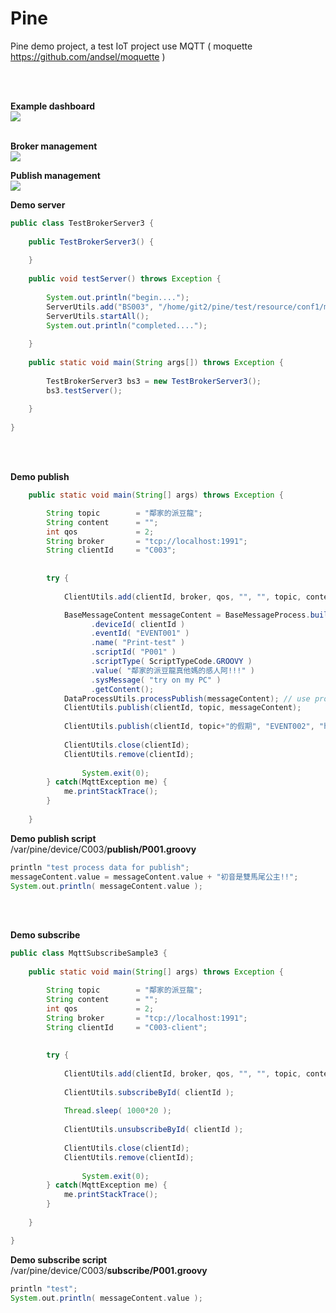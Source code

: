 # Pine
Pine demo project, a test IoT project use MQTT ( moquette https://github.com/andsel/moquette )

<br><br>

<b>Example dashboard</b>
<br>
<img src="https://raw.githubusercontent.com/billchen198318/pine/master/pine-doc/pic/001.png">

<br>
<b>Broker management</b>
<br>
<img src="https://raw.githubusercontent.com/billchen198318/pine/master/pine-doc/pic/002.png">

<b>Publish management</b>
<br>
<img src="https://raw.githubusercontent.com/billchen198318/pine/master/pine-doc/pic/003.png">



<b>Demo server</b>
```JAVA
public class TestBrokerServer3 {
	
	public TestBrokerServer3() {
		
	}
	
	public void testServer() throws Exception {
		
		System.out.println("begin....");
		ServerUtils.add("BS003", "/home/git2/pine/test/resource/conf1/moquette.conf", new BrokerServerInterceptHandler());
		ServerUtils.startAll();
		System.out.println("completed....");
		
	}
	
	public static void main(String args[]) throws Exception {
		
		TestBrokerServer3 bs3 = new TestBrokerServer3();
		bs3.testServer();
		
	}
	
}
```

<br>
<br>

<b>Demo publish</b>
```JAVA
    public static void main(String[] args) throws Exception {

        String topic        = "鄰家的派豆龍";
        String content      = "";
        int qos             = 2;
        String broker       = "tcp://localhost:1991";
        String clientId     = "C003";
        
        
        try {
        	
        	ClientUtils.add(clientId, broker, qos, "", "", topic, content);

    		BaseMessageContent messageContent = BaseMessageProcess.build()
    		      .deviceId( clientId )
    		      .eventId( "EVENT001" )
    		      .name( "Print-test" )
    		      .scriptId( "P001" )
    		      .scriptType( ScriptTypeCode.GROOVY )
    		      .value( "鄰家的派豆龍真他媽的感人阿!!!" )
    		      .sysMessage( "try on my PC" )
    		      .getContent();
    		DataProcessUtils.processPublish(messageContent); // use process expression mode
    		ClientUtils.publish(clientId, topic, messageContent);
    		
        	ClientUtils.publish(clientId, topic+"的假期", "EVENT002", "hello-world", "P002", ScriptTypeCode.BSH, "鄰家的派豆龍~羅德里斯的假期!!! 感人上映.", "try on my PC");
        	
        	ClientUtils.close(clientId);
        	ClientUtils.remove(clientId);
        	
            	System.exit(0);
        } catch(MqttException me) {
            me.printStackTrace();
        }
        
    }	
```
<b>Demo publish script</b>
<br>
/var/pine/device/C003/<b>publish/P001.groovy</b>
```GROOVY
println "test process data for publish";
messageContent.value = messageContent.value + "初音是雙馬尾公主!!";
System.out.println( messageContent.value );
```

<br>
<br>

<b>Demo subscribe</b>
```JAVA
public class MqttSubscribeSample3 {
	
    public static void main(String[] args) throws Exception {

        String topic        = "鄰家的派豆龍";
        String content      = "";
        int qos             = 2;
        String broker       = "tcp://localhost:1991";
        String clientId     = "C003-client";
        
        
        try {
        	
        	ClientUtils.add(clientId, broker, qos, "", "", topic, content, new BaseMqttCallback());
        	
        	ClientUtils.subscribeById( clientId );
        	
        	Thread.sleep( 1000*20 );
        	
        	ClientUtils.unsubscribeById( clientId );
        	
        	ClientUtils.close(clientId);
        	ClientUtils.remove(clientId);
        	
            	System.exit(0);
        } catch(MqttException me) {
            me.printStackTrace();
        }
        
    }		

}
```
<b>Demo subscribe script</b>
<br>
/var/pine/device/C003/<b>subscribe/P001.groovy</b>
```GROOVY
println "test";
System.out.println( messageContent.value );
```
